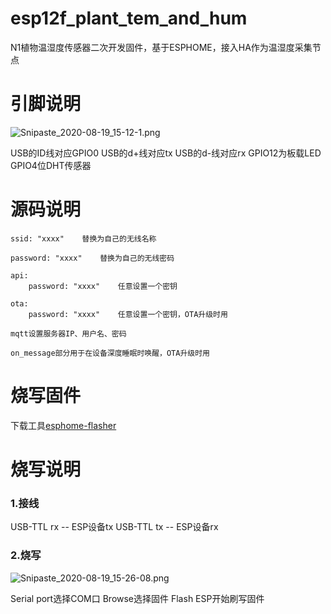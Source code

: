 # esp12f_plant_tem_and_hum

N1植物温湿度传感器二次开发固件，基于ESPHOME，接入HA作为温湿度采集节点

# 引脚说明

![Snipaste_2020-08-19_15-12-1.png](:/6bc85a94c6834fa9b8c3e7f0f84cdc99)

USB的ID线对应GPIO0
USB的d+线对应tx
USB的d-线对应rx
GPIO12为板载LED
GPIO4位DHT传感器

# 源码说明
```
ssid: "xxxx"	替换为自己的无线名称
```
```
password: "xxxx"	替换为自己的无线密码
```
```
api:
	password: "xxxx"	任意设置一个密钥
```
```
ota:
	password: "xxxx"	任意设置一个密钥，OTA升级时用
```
```
mqtt设置服务器IP、用户名、密码
```
```
on_message部分用于在设备深度睡眠时唤醒，OTA升级时用
```
# 烧写固件
下载工具[esphome-flasher](https://github.com/esphome/esphome-flasher)

# 烧写说明
### 1.接线
USB-TTL rx -- ESP设备tx
USB-TTL tx -- ESP设备rx

### 2.烧写

![Snipaste_2020-08-19_15-26-08.png](:/0857aa04e0384aa0b61e7d6d4c53fd51)

Serial port选择COM口
Browse选择固件
Flash ESP开始刷写固件

